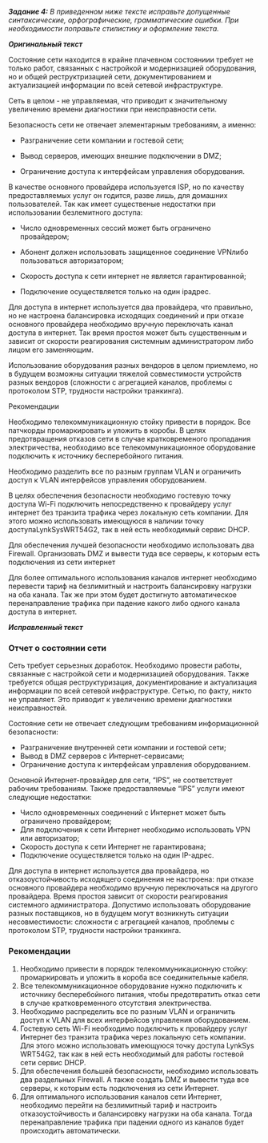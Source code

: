 **_Задание 4:_** *В приведенном ниже тексте исправьте 	допущенные синтаксические, орфографические, 	грамматические ошибки. При необходимости 	поправьте стилистику и оформление 	текста.*

**_Оригинальный текст_**

Состояние сети находится в крайне плачевном состояниии требует не только работ, связанных с настройкой и модернизацией оборудования, но и общей реструктризацией сети, документированием и актуализацией информации по всей сетевой инфраструктуре.

Сеть в целом - не управляемая, что приводит к значительному увеличению времени диагностики при неисправности сети.

Безопасность сети не отвечает элементарным требованиям, а именно:

- Разграничение 	сети компании и гостевой сети;

- Вывод 	серверов, имеющих внешние подключении 	в DMZ;

- Ограничение 	доступа к интерфейсам управления 	оборудования.

В качестве основного провайдера используется ISP, но по качеству предоставляемых услуг он годится, разве лишь, для домашних пользователей. Так как имеет существеные недостатки при использовании безлемитного доступа:

- Число 	одновременных сессий может быть 	ограничено провайдером;

- Абонент 	должен использовать защищенное 	соединение VPNлибо 	пользоваться авторизатором;

- Скорость 	доступа к сети интернет не является 	гарантированной;

- Подключение 	осуществляется только на один ipадрес.

Для доступа в интернет используется два провайдера, что правильно, но не настроена балансировка исходящих соединений и при отказе основного провайдера необходимо вручную переключать канал доступа в интернет. Так время простоя может быть существенным и зависит от скорости реагирования системным администратором либо лицом его заменяющим.

Использование оборудования разных вендоров в целом приемлемо, но в будущем возможны ситуации тяжелой совместимости устройств разных вендоров (сложности с агрегацией каналов, проблемы с протоколом STP, трудности настройки транкинга).

Рекомендации

Необходимо телекоммуникационную стойку привести в порядок. Все патчкорды промаркировать и уложить в коробы.
В целях предотвращения отказов сети в случае кратковременого пропадания электричества, необходимо все телекоммуникационное оборудование подключить к источнику бесперебойного питания.

Необходимо разделить все по разным группам VLAN и ограничить доступ к VLAN интерфейсов управления оборудованием.

В целях обеспечения безопасности необходимо гостевую точку доступа Wi-Fi подключить непосредственно к провайдеру услуг интернет без транзита трафика через локальную сеть компании. Для этого можно использовать имеющуюся в наличии точку доступаLynkSysWRT54G2, так в ней есть необходимый сервис DHCP.

Для обеспечения лучшей безопасности необходимо использовать два Firewall. Организовать DMZ и вывести туда все серверы, к которым есть подключения из сети интернет

Для более оптимального использования каналов интернет необходимо перевести тариф на безлимитный и настроить балансировку нагрузки на оба канала. Так же при этом будет достигнуто автоматическое перенаправление трафика при падение какого либо одного канала доступа в интернет.


**_Исправленный текст_**

### Отчет о состоянии сети
Сеть требует серьезных доработок. Необходимо провести работы, связанные с настройкой сети и модернизацией оборудования. Также требуется общая реструктуризация, документирование и актуализация информации по всей сетевой инфраструктуре.
Сетью, по факту, никто не управляет. Это приводит к увеличению времени диагностики неисправностей.

Состояние сети не отвечает следующим требованиям информационной безопасности:
- Разграничение внутренней сети компании и гостевой сети;
- Вывод в DMZ серверов с Интернет-сервисами;
- Ограничение доступа к интерфейсам управления оборудованием.

Основной Интернет-провайдер для сети, “IPS”, не соответствует рабочим требованиям. Также предоставляемые “IPS” услуги имеют следующие недостатки:
- Число одновременных соединений с Интернет может быть ограничено провайдером;
- Для подключения к сети Интернет необходимо использовать VPN или авторизатор;
- Скорость доступа к сети Интернет не гарантирована;
- Подключение осуществляется только на один IP-адрес.

Для доступа в интернет используется два провайдера, но отказоустойчивость исходящего соединения не настроена: при отказе основного провайдера необходимо вручную переключаться на другого провайдера. Время простоя зависит от скорости реагирования системного администратора.
Допустимо использовать оборудование разных поставщиков, но в будущем могут возникнуть ситуации несовместимости: сложности с агрегацией каналов, проблемы с протоколом STP, трудности настройки транкинга.

### Рекомендации
1. Необходимо привести в порядок телекоммуникационную стойку: промаркировать и уложить в короба все соединительные кабеля.
2. Все телекоммуникационное оборудование нужно подключить к источнику бесперебойного питания, чтобы предотвратить отказ сети в случае кратковременного отсутствия электричества.
3. Необходимо распределить все по разным VLAN и ограничить доступ к VLAN для всех интерфейсов управления оборудованием.
4. Гостевую сеть Wi-Fi необходимо подключить к провайдеру услуг Интернет без транзита трафика через локальную сеть компании. Для этого можно использовать имеющуюся точку доступа LynkSys WRT54G2, так как в ней есть необходимый для работы гостевой сети сервис DHCP.
5. Для обеспечения большей безопасности, необходимо использовать два раздельных Firewall. А также создать DMZ и вывести туда все серверы, к которым есть подключения из сети Интернет.
6. Для оптимального использования каналов сети Интернет, необходимо перейти на безлимитный тариф и настроить отказоустойчивость и балансировку нагрузки на оба канала. Тогда перенаправление трафика при падении одного из каналов будет происходить автоматически.
